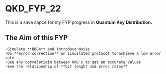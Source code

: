 # QKD_FYP_22
This is a save sapce for my FYP progress in **Quantum Key Distribution.**


## The Aim of this FYP
    -Simulate **BB84** and introduce Noise
    -Do **error correction** on simuilated protocol to achieve a low error rate
    -See any correlatioin between RNG's to get an accurate values
    -See the relationship of **bit lenght and error rates**
    
